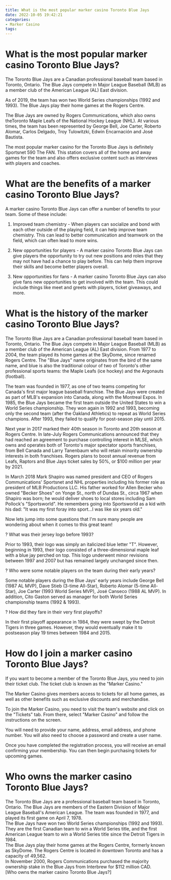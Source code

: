 ```yaml
---
title: What is the most popular marker casino Toronto Blue Jays
date: 2022-10-05 19:42:21
categories:
- Marker Casino
tags:
---
```



#  What is the most popular marker casino Toronto Blue Jays?

The Toronto Blue Jays are a Canadian professional baseball team based in Toronto, Ontario. The Blue Jays compete in Major League Baseball (MLB) as a member club of the American League (AL) East division.

As of 2019, the team has won two World Series championships (1992 and 1993). The Blue Jays play their home games at the Rogers Centre.

The Blue Jays are owned by Rogers Communications, which also owns theToronto Maple Leafs of the National Hockey League (NHL). At various times, the team has been represented by George Bell, Joe Carter, Roberto Alomar, Carlos Delgado, Troy Tulowitzki, Edwin Encarnación and José Bautista.

The most popular marker casino for the Toronto Blue Jays is definitely Sportsnet 590 The FAN. This station covers all of the home and away games for the team and also offers exclusive content such as interviews with players and coaches.

#  What are the benefits of a marker casino Toronto Blue Jays?

A marker casino Toronto Blue Jays can offer a number of benefits to your team. Some of these include:

1. Improved team chemistry - When players can socialize and bond with each other outside of the playing field, it can help improve team chemistry. This can lead to better communication and teamwork on the field, which can often lead to more wins.

2. New opportunities for players - A marker casino Toronto Blue Jays can give players the opportunity to try out new positions and roles that they may not have had a chance to play before. This can help them improve their skills and become better players overall.

3. New opportunities for fans - A marker casino Toronto Blue Jays can also give fans new opportunities to get involved with the team. This could include things like meet and greets with players, ticket giveaways, and more.

#  What is the history of the marker casino Toronto Blue Jays?

The Toronto Blue Jays are a Canadian professional baseball team based in Toronto, Ontario. The Blue Jays compete in Major League Baseball (MLB) as a member club of the American League (AL) East division. From 1977 to 2004, the team played its home games at the SkyDome, since renamed Rogers Centre. The "Blue Jays" name originates from the bird of the same name, and blue is also the traditional colour of two of Toronto's other professional sports teams: the Maple Leafs (ice hockey) and the Argonauts (football).

The team was founded in 1977, as one of two teams competing for Canada's first major league baseball franchise. The Blue Jays were created as part of MLB's expansion into Canada, along with the Montreal Expos. In 1985, the Blue Jays became the first team outside the United States to win a World Series championship. They won again in 1992 and 1993, becoming only the second team (after the Oakland Athletics) to repeat as World Series champions. After 1993, they failed to qualify for post-season play until 2015.

Next year in 2017 marked their 40th season in Toronto and 20th season at Rogers Centre. In late-July Rogers Communications announced that they had reached an agreement to purchase controlling interest in MLSE, which owns and operates both of Toronto's major spectator sports franchises, from Bell Canada and Larry Tanenbaum who will retain minority ownership interests in both franchises. Rogers plans to boost annual revenue from Leafs, Raptors and Blue Jays ticket sales by 50%, or $100 million per year by 2021. 

In March 2018 Mark Shapiro was named president and CEO of Rogers Communications' Sportsnet and NHL properties including his former role as president of MLB Productions LLC.  His father worked for Allen Becker who owned "Becker Shoes" on Yonge St., north of Dundas St., circa 1967 when Shapiro was born; he would deliver shoes to local stores including Sam Pollock's "Sportsworld". He remembers going into Sportsworld as a kid with his dad: "It was my first foray into sport...I was like six years old." 

Now lets jump into some questions that I'm sure many people are wondering about when it comes to this great team!

? What was their jersey logo before 1993?

Prior to 1993, their logo was simply an italicized blue letter "T". However, beginning in 1993, their logo consisted of a three-dimensional maple leaf with a blue jay perched on top. This logo underwent minor revisions between 1997 and 2007 but has remained largely unchanged since then.

? Who were some notable players on the team during their early years?

Some notable players during the Blue Jays' early years include George Bell (1987 AL MVP), Dave Stieb (3-time All-Star), Roberto Alomar (5-time All-Star), Joe Carter (1993 World Series MVP), José Canseco (1988 AL MVP). In addition, Cito Gaston served as manager for both World Series championship teams (1992 & 1993).

? How did they fare in their very first playoffs?

In their first playoff appearance in 1984, they were swept by the Detroit Tigers in three games. However, they would eventually make it to postseason play 19 times between 1984 and 2015.

#  How do I join a marker casino Toronto Blue Jays?

If you want to become a member of the Toronto Blue Jays, you need to join their ticket club. The ticket club is known as the "Marker Casino."

The Marker Casino gives members access to tickets for all home games, as well as other benefits such as exclusive discounts and merchandise.

To join the Marker Casino, you need to visit the team's website and click on the "Tickets" tab. From there, select "Marker Casino" and follow the instructions on the screen.

You will need to provide your name, address, email address, and phone number. You will also need to choose a password and create a user name.

Once you have completed the registration process, you will receive an email confirming your membership. You can then begin purchasing tickets for upcoming games.

#  Who owns the marker casino Toronto Blue Jays?

<div>The Toronto Blue Jays are a professional baseball team based in Toronto, Ontario. The Blue Jays are members of the Eastern Division of Major League Baseball's American League. The team was founded in 1977, and played its first game on April 7, 1978.</div>

<div>The Blue Jays have won two World Series championships (1992 and 1993). They are the first Canadian team to win a World Series title, and the first American League team to win a World Series title since the Detroit Tigers in 1984.</div>

<div>The Blue Jays play their home games at the Rogers Centre, formerly known as SkyDome. The Rogers Centre is located in downtown Toronto and has a capacity of 49,562.</div>

<div>In November 2000, Rogers Communications purchased the majority ownership stake in the Blue Jays from Interbrew for $112 million CAD.</div>

<div>[Who owns the marker casino Toronto Blue Jays?]</div></center></b></font></i>